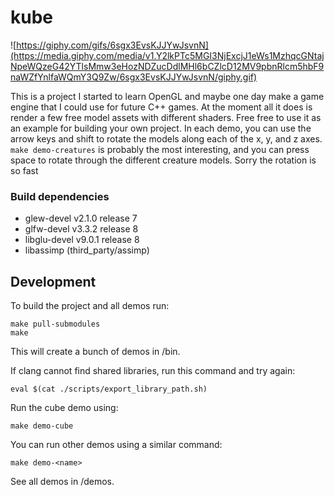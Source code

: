 # kube

![https://giphy.com/gifs/6sgx3EvsKJJYwJsvnN](https://media.giphy.com/media/v1.Y2lkPTc5MGI3NjExcjJ1eWs1MzhqcGNtajNpeWQzeG42YTlsMmw3eHozNDZucDdlMHl6bCZlcD12MV9pbnRlcm5hbF9naWZfYnlfaWQmY3Q9Zw/6sgx3EvsKJJYwJsvnN/giphy.gif)

This is a project I started to learn OpenGL and maybe one day make a game engine
that I could use for future C++ games. At the moment all it does is render a few
free model assets with different shaders. Free free to use it as an example for
building your own project. In each demo, you can use the arrow keys and shift to
rotate the models along each of the x, y, and z axes. `make demo-creatures` is
probably the most interesting, and you can press space to rotate through the
different creature models. Sorry the rotation is so fast

### Build dependencies

* glew-devel v2.1.0 release 7
* glfw-devel v3.3.2 release 8
* libglu-devel v9.0.1 release 8
* libassimp (third_party/assimp)

## Development

To build the project and all demos run:

```
make pull-submodules
make
```

This will create a bunch of demos in /bin.

If clang cannot find shared libraries, run this command and try again:

```
eval $(cat ./scripts/export_library_path.sh)
```

Run the cube demo using:

```
make demo-cube
```

You can run other demos using a similar command:

```
make demo-<name>
```

See all demos in /demos.



